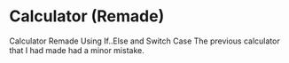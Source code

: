 # Calculator (Remade)
Calculator Remade Using If..Else and Switch Case The previous calculator that I had made had a minor mistake.

